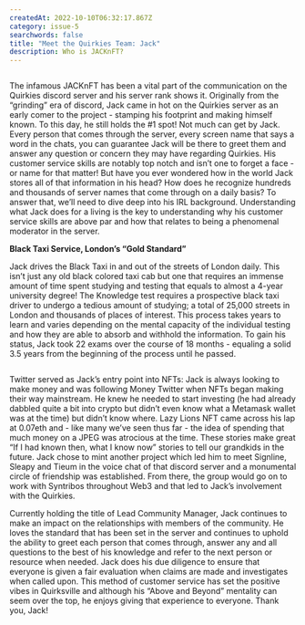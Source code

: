 ```yaml
---
createdAt: 2022-10-10T06:32:17.867Z
category: issue-5
searchwords: false
title: "Meet the Quirkies Team: Jack"
description: Who is JACKnFT?
---
```

<img src="/img/image3.jpeg" alt="" title="Jack in Merch" class="wrap right size_md horizontal"/>

The infamous JACKnFT has been a vital part of the communication on the Quirkies discord server and his server rank shows it. Originally from the “grinding” era of discord, Jack came in hot on the Quirkies server as an early comer to the project - stamping his footprint and making himself known. To this day, he still holds the #1 spot! Not much can get by Jack. Every person that comes through the server, every screen name that says a word in the chats, you can guarantee Jack will be there to greet them and answer any question or concern they may have regarding Quirkies. His customer service skills are notably top notch and isn’t one to forget a face - or name for that matter! But have you ever wondered how in the world Jack stores all of that information in his head? How does he recognize hundreds and thousands of server names that come through on a daily basis? To answer that, we’ll need to dive deep into his IRL background. Understanding what Jack does for a living is the key to understanding why his customer service skills are above par and how that relates to being a phenomenal moderator in the server. 

**Black Taxi Service, London’s “Gold Standard”**

Jack drives the Black Taxi in and out of the streets of London daily. This isn’t just any old black colored taxi cab but one that requires an immense amount of time spent studying and testing that equals to almost a 4-year university degree! The Knowledge test requires a prospective black taxi driver to undergo a tedious amount of studying; a total of 25,000 streets in London and thousands of places of interest. This process takes years to learn and varies depending on the mental capacity of the individual testing and how they are able to absorb and withhold the information. To gain his status, Jack took 22 exams over the course of 18 months - equaling a solid 3.5 years from the beginning of the process until he passed. 

<img src="/img/image4.jpeg" alt="" title="Jack URR" class="wrap right size_md vertical"/>

Twitter served as Jack’s entry point into NFTs: Jack is always looking to make money and was following Money Twitter when NFTs began making their way mainstream. He knew he needed to start investing (he had already dabbled quite a bit into crypto but didn’t even know what a Metamask wallet was at the time) but didn’t know where. Lazy Lions NFT came across his lap at 0.07eth and - like many we’ve seen thus far - the idea of spending that much money on a JPEG was atrocious at the time. These stories make great “If I had known then, what I know now” stories to tell our grandkids in the future. Jack chose to mint another project which led him to meet Signline, Sleapy and Tieum in the voice chat of that discord server and a monumental circle of friendship was established. From there, the group would go on to work with Syntribos throughout Web3 and that led to Jack’s involvement with the Quirkies. 

Currently holding the title of Lead Community Manager, Jack continues to make an impact on the relationships with members of the community. He loves the standard that has been set in the server and continues to uphold the ability to greet each person that comes through, answer any and all questions to the best of his knowledge and refer to the next person or resource when needed. Jack does his due diligence to ensure that everyone is given a fair evaluation when claims are made and investigates when called upon. This method of customer service has set the positive vibes in Quirksville and although his “Above and Beyond” mentality can seem over the top, he enjoys giving that experience to everyone. Thank you, Jack!